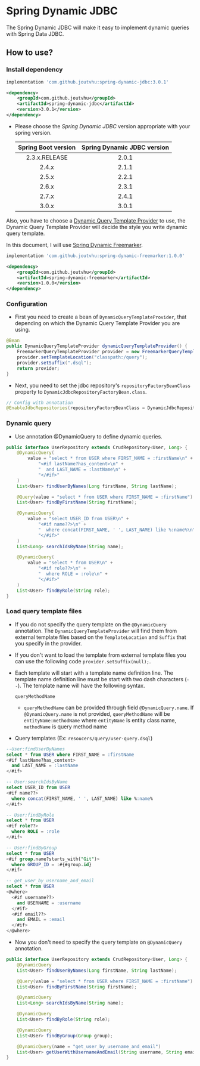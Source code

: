 # Spring Dynamic JDBC

The Spring Dynamic JDBC will make it easy to implement dynamic queries with Spring Data JDBC.

## How to use?

### Install dependency

```groovy
implementation 'com.github.joutvhu:spring-dynamic-jdbc:3.0.1'
```

```xml
<dependency>
    <groupId>com.github.joutvhu</groupId>
    <artifactId>spring-dynamic-jdbc</artifactId>
    <version>3.0.1</version>
</dependency>
```

- Please choose the _Spring Dynamic JDBC_ version appropriate with your spring version.

  | Spring Boot version | Spring Dynamic JDBC version |
  |:----------:|:-------------:|
  | 2.3.x.RELEASE | 2.0.1 |
  | 2.4.x | 2.1.1 |
  | 2.5.x | 2.2.1 |
  | 2.6.x | 2.3.1 |
  | 2.7.x | 2.4.1 |
  | 3.0.x | 3.0.1 |

Also, you have to choose a [Dynamic Query Template Provider](https://github.com/joutvhu/spring-dynamic-commons#dynamic-query-template-provider) to use,
the Dynamic Query Template Provider will decide the style you write dynamic query template.

In this document, I will use [Spring Dynamic Freemarker](https://github.com/joutvhu/spring-dynamic-freemarker).

```groovy
implementation 'com.github.joutvhu:spring-dynamic-freemarker:1.0.0'
```

```xml
<dependency>
    <groupId>com.github.joutvhu</groupId>
    <artifactId>spring-dynamic-freemarker</artifactId>
    <version>1.0.0</version>
</dependency>
```

### Configuration

- First you need to create a bean of `DynamicQueryTemplateProvider`, that depending on which the Dynamic Query Template Provider you are using.

```java
@Bean
public DynamicQueryTemplateProvider dynamicQueryTemplateProvider() {
    FreemarkerQueryTemplateProvider provider = new FreemarkerQueryTemplateProvider();
    provider.setTemplateLocation("classpath:/query");
    provider.setSuffix(".dsql");
    return provider;
}
```

- Next, you need to set the jdbc repository's `repositoryFactoryBeanClass` property to `DynamicJdbcRepositoryFactoryBean.class`.

```java
// Config with annotation
@EnableJdbcRepositories(repositoryFactoryBeanClass = DynamicJdbcRepositoryFactoryBean.class)
```

### Dynamic query

- Use annotation @DynamicQuery to define dynamic queries.

```java
public interface UserRepository extends CrudRepository<User, Long> {
    @DynamicQuery(
        value = "select * from USER where FIRST_NAME = :firstName\n" +
            "<#if lastName?has_content>\n" +
            "  and LAST_NAME = :lastName\n" +
            "</#if>"
    )
    List<User> findUserByNames(Long firstName, String lastName);

    @Query(value = "select * from USER where FIRST_NAME = :firstName")
    List<User> findByFirstName(String firstName);

    @DynamicQuery(
        value = "select USER_ID from USER\n" +
            "<#if name??>\n" +
            "  where concat(FIRST_NAME, ' ', LAST_NAME) like %:name%\n" +
            "</#if>"
    )
    List<Long> searchIdsByName(String name);

    @DynamicQuery(
        value = "select * from USER\n" +
            "<#if role??>\n" +
            "  where ROLE = :role\n" +
            "</#if>"
    )
    List<User> findByRole(String role);
}
```

### Load query template files

- If you do not specify the query template on the `@DynamicQuery` annotation.
  The `DynamicQueryTemplateProvider` will find them from external template files based on the `TemplateLocation` and `Suffix` that you specify in the provider.

- If you don't want to load the template from external template files you can use the following code `provider.setSuffix(null);`.

- Each template will start with a template name definition line. The template name definition line must be start with two dash characters (`--`). The template name will have the following syntax.

  ```
  queryMethodName
  ```

  - `queryMethodName` can be provided through field `@DynamicQuery.name`. If `@DynamicQuery.name` is not provided, `queryMethodName` will be `entityName:methodName` where `entityName` is entity class name, `methodName` is query method name

- Query templates (Ex: `resoucers/query/user-query.dsql`) 

```sql
--User:findUserByNames
select * from USER where FIRST_NAME = :firstName
<#if lastName?has_content>
  and LAST_NAME = :lastName
</#if>

-- User:searchIdsByName
select USER_ID from USER
<#if name??>
  where concat(FIRST_NAME, ' ', LAST_NAME) like %:name%
</#if>

-- User:findByRole
select * from USER
<#if role??>
  where ROLE = :role
</#if>

-- User:findByGroup
select * from USER
<#if group.name?starts_with("Git")>
  where GROUP_ID = :#{#group.id}
</#if>

-- get_user_by_username_and_email
select * from USER
<@where>
  <#if username??>
    and USERNAME = :username
  </#if>
  <#if email??>
    and EMAIL = :email
  </#if>
</@where>
```

- Now you don't need to specify the query template on `@DynamicQuery` annotation.

```java
public interface UserRepository extends CrudRepository<User, Long> {
    @DynamicQuery
    List<User> findUserByNames(Long firstName, String lastName);

    @Query(value = "select * from USER where FIRST_NAME = :firstName")
    List<User> findByFirstName(String firstName);

    @DynamicQuery
    List<Long> searchIdsByName(String name);

    @DynamicQuery
    List<User> findByRole(String role);

    @DynamicQuery
    List<User> findByGroup(Group group);

    @DynamicQuery(name = "get_user_by_username_and_email")
    List<User> getUserWithUsernameAndEmail(String username, String email);
}
```
